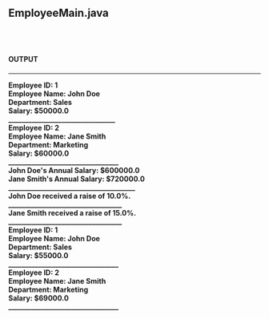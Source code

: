 <h2>EmployeeMain.java</h2>
<br>
<br>
<h4>OUTPUT<h4>
<hr>
<p>Employee ID: 1<br>
Employee Name: John Doe<br>
Department: Sales<br>
Salary: $50000.0<br>
________________________________<br>
Employee ID: 2<br>
Employee Name: Jane Smith<br>
Department: Marketing<br>
Salary: $60000.0<br>
_________________________________<br>
John Doe's Annual Salary: $600000.0<br>
Jane Smith's Annual Salary: $720000.0<br>
______________________________________<br>
John Doe received a raise of 10.0%.<br>
__________________________________<br>
Jane Smith received a raise of 15.0%.<br>
__________________________________<br>
Employee ID: 1<br>
Employee Name: John Doe<br>
Department: Sales<br>
Salary: $55000.0<br>
_________________________________<br>
Employee ID: 2<br>
Employee Name: Jane Smith<br>
Department: Marketing<br>
Salary: $69000.0<br>
_________________________________</p>